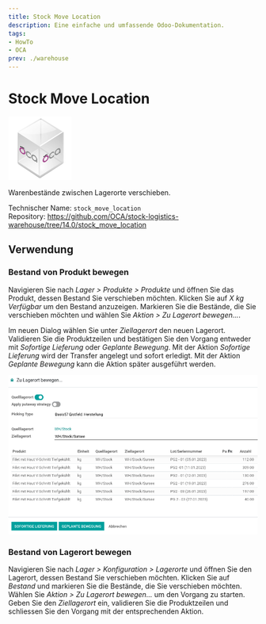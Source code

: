 ```yaml
---
title: Stock Move Location
description: Eine einfache und umfassende Odoo-Dokumentation.
tags:
- HowTo
- OCA
prev: ./warehouse
---
```

# Stock Move Location
![icon_oca_app](assets/icon_oca_app.png)

Warenbestände zwischen Lagerorte verschieben.

Technischer Name: `stock_move_location`\
Repository: <https://github.com/OCA/stock-logistics-warehouse/tree/14.0/stock_move_location>

## Verwendung

### Bestand von Produkt bewegen

Navigieren Sie nach *Lager > Produkte > Produkte* und öffnen Sie das Produkt, dessen Bestand Sie verschieben möchten. Klicken Sie auf *X kg Verfügbar* um den Bestand anzuzeigen. Markieren Sie die Bestände, die Sie verschieben möchten und wählen Sie *Aktion > Zu Lagerort bewegen...*.

Im neuen Dialog wählen Sie unter *Ziellagerort* den neuen Lagerort. Validieren Sie die Produktzeilen und bestätigen Sie den Vorgang entweder mit *Sofortige Lieferung* oder *Geplante Bewegung*. Mit der Aktion *Sofortige Lieferung* wird der Transfer angelegt und sofort erledigt. Mit der Aktion *Geplante Bewegung* kann die Aktion später ausgeführt werden.

![](assets/Stock%20Move%20Location.png)

### Bestand von Lagerort bewegen

Navigieren Sie nach *Lager > Konfiguration > Lagerorte* und öffnen Sie den Lagerort, dessen Bestand Sie verschieben möchten. Klicken Sie auf *Bestand* und markieren Sie die Bestände, die Sie verschieben möchten. Wählen Sie *Aktion > Zu Lagerort bewegen...* um den Vorgang zu starten. Geben Sie den *Ziellagerort* ein, validieren Sie die Produktzeilen und schliessen Sie den Vorgang mit der entsprechenden Aktion.